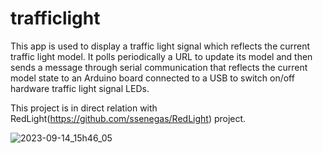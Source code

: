 # trafficlight
This app is used to display a traffic light signal which reflects the current traffic light model. It polls periodically a URL to update its model and then sends a message through serial communication that reflects the current model state to an Arduino board connected to a USB to switch on/off hardware traffic light signal LEDs.

This project is in direct relation with RedLight(https://github.com/ssenegas/RedLight) project.

![2023-09-14_15h46_05](https://github.com/ssenegas/trafficlight/assets/9662172/73346871-c3a5-4baa-b2e6-e20f6b825618)
